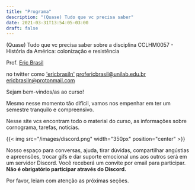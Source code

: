 ```yaml
---
title: "Programa"
description: "(Quase) Tudo que vc precisa saber"
date: 2021-03-31T13:54:05-03:00
draft: false
---
```


(Quase) Tudo que vc precisa saber sobre a disciplina CCLHM0057 - História da América: colonização e resistência

Prof. <a href ="https://ericbrasiln.github.io">Eric Brasil</a>

no twitter como <a href="https://twitter.com/ericbrasiln">'ericbrasiln'</a>
profericbrasil@unilab.edu.br
ericbrasiln@protonmail.com

Sejam bem-vindos/as ao curso!

Mesmo nesse momento tão difícil, vamos nos empenhar em ter um semestre tranquilo e compreensivo.

Nesse site vcs encontram todo o material do curso, as informações sobre cornograma, tarefas, notícias.

{{< img src="/images/discord.png" width="350px" position="center" >}}


Nosso espaço para conversas, ajuda, tirar dúvidas, compartilhar angústias e apreensões, trocar gifs e dar suporte emocional uns aos outros será em um servidor Discord. Você receberá um convite por email para participar. **Não é obrigatório participar através do Discord.**

Por favor, leiam com atenção as próximas seções.
